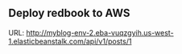 ## Deploy redbook to AWS

URL: http://myblog-env-2.eba-vuqzgyih.us-west-1.elasticbeanstalk.com/api/v1/posts/1